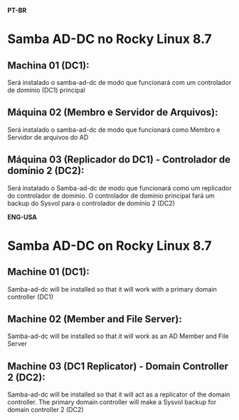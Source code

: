 **PT-BR**

# Samba AD-DC no Rocky Linux 8.7

## Machina 01 (DC1):
Será instalado o samba-ad-dc de modo que funcionará com um controlador de domínio (DC1) principal


## Máquina 02 (Membro e Servidor de Arquivos):
Será instalado o samba-ad-dc de modo que funcionará como Membro e Servidor de arquivos do AD 


## Máquina 03 (Replicador do DC1) - Controlador de domínio 2 (DC2): 
Será instalado o Samba-ad-dc de modo que funcionará como um replicador do controlador de domínio. O controlador de domínio principal fará um 
backup do Sysvol para o controlador de domínio 2 (DC2)  



**ENG-USA**

# Samba AD-DC on Rocky Linux 8.7

## Machine 01 (DC1):
Samba-ad-dc will be installed so that it will work with a primary domain controller (DC1)

## Machine 02 (Member and File Server):
Samba-ad-dc will be installed so that it will work as an AD Member and File Server

## Machine 03 (DC1 Replicator) - Domain Controller 2 (DC2):
Samba-ad-dc will be installed so that it will act as a replicator of the domain controller. The primary domain controller will make a
Sysvol backup for domain controller 2 (DC2)

